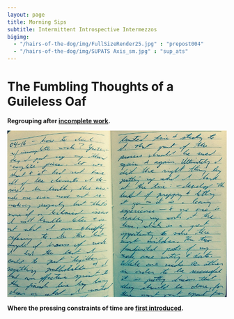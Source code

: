 ```yaml
---
layout: page
title: Morning Sips
subtitle: Intermittent Introspective Intermezzos
bigimg:
  - "/hairs-of-the-dog/img/FullSizeRender25.jpg" : "prepost004"
  - "/hairs-of-the-dog/img/SUPATS Axis_sm.jpg" : "sup_ats"
---
```


# The Fumbling Thoughts of a Guileless Oaf

**Regrouping after [incomplete work](prepost004).**

<img src="/hairs-of-the-dog/img/FullSizeRender25.jpg">

**Where the pressing constraints of time are [first introduced](prepost003).**

